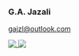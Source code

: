 ### G.A. Jazali
[gajzl@outlook.com](mailto:gajzl@outlook.com)

<a href="https://github.com/gajzl?tab=repositories">
  <img align="top" src="https://github-readme-stats.vercel.app/api?username=gajzl&count_private=true&disable_animations=ture&show_icons=true&theme=github_dark" />
</a>
<a href="https://github.com/gajzl?tab=repositories">
  <img align="top" src="https://github-readme-stats.vercel.app/api/top-langs/?username=gajzl&theme=github_dark&langs_count=8&layout=compact" />
</a>
